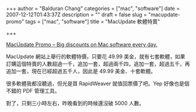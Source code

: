 +++
author = "Balduran Chang"
categories = ["mac", "software"]
date = 2007-12-12T01:43:37Z
description = ""
draft = false
slug = "macupdate-promo"
tags = ["mac", "software"]
title = "MacUpdate 軟體特賣"

+++


[MacUpdate Promo – Big discounts on Mac software every day.](http://www.mupromo.com/)

MacUpdate 網站上舉行的軟體特價，只要花 49.99 美金，就有七套軟體，如果訂購這個特賣的人數超過一千，追加一套，超過兩千四，追加一套，超過五千，再追加一套，現在已經超過五千人，因此是 49.99 美金、十套軟體。

很多軟體我都沒聽過，但光是買 RapidWeaver 就值回票價了吧。Yep 好像也是個不錯的 PDF 管理工具。

對了，只剩三小時左右，昨晚看到的時候還沒破 5000 人數。

